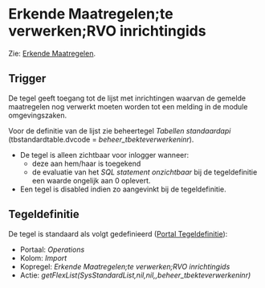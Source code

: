 # Erkende Maatregelen;te verwerken;RVO inrichtingids

Zie: [Erkende Maatregelen](../programmablokken/erkende_maatregelen.md).

## Trigger

De tegel geeft toegang tot de lijst met inrichtingen waarvan de gemelde maatregelen nog verwerkt moeten worden tot een melding in de module omgevingszaken.

Voor de definitie van de lijst zie beheertegel *Tabellen standaardapi* (tbstandardtable.dvcode = *beheer_tbekteverwerkeninr*).

- De tegel is alleen zichtbaar voor inlogger wanneer:
  - deze aan hem/haar is toegekend
  - de evaluatie van het *SQL statement onzichtbaar* bij de tegeldefinitie een waarde ongelijk aan 0 oplevert.
- Een tegel is disabled indien zo aangevinkt bij de tegeldefinitie.

## Tegeldefinitie

De tegel is standaard als volgt gedefinieerd ([Portal Tegeldefinitie](../../../../instellen_inrichtenn_inrichten/portaldefinitie/portal_tegel.md)):

- Portaal: *Operations*
- Kolom: *Import*
- Kopregel: *Erkende Maatregelen;te verwerken;RVO inrichtingids*
- Actie: *getFlexList(SysStandardList,nil,nil,,beheer_tbekteverwerkeninr)*
